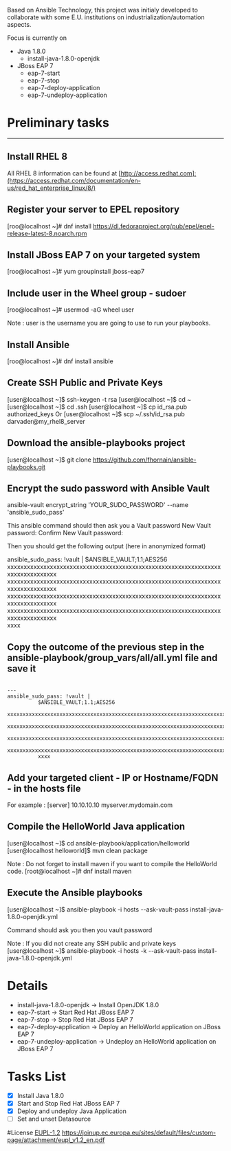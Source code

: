 Based on Ansible Technology, this project was initialy developed to collaborate with some E.U. institutions on industrialization/automation aspects.

Focus is currently on 
- Java 1.8.0
  - install-java-1.8.0-openjdk
- JBoss EAP 7
  - eap-7-start
  - eap-7-stop
  - eap-7-deploy-application
  - eap-7-undeploy-application


# Preliminary tasks
------------

Install RHEL 8 
------------
All RHEL 8 information can be found at [http://access.redhat.com]:(https://access.redhat.com/documentation/en-us/red_hat_enterprise_linux/8/)

Register your server to EPEL repository
------------
[roo@localhost ~]# dnf install https://dl.fedoraproject.org/pub/epel/epel-release-latest-8.noarch.rpm

Install JBoss EAP 7 on your targeted system
------------
[roo@localhost ~]# yum groupinstall jboss-eap7

Include user in the Wheel group - sudoer
------------
[roo@localhost ~]# usermod -aG wheel user

Note : user is the username you are going to use to run your playbooks. 

Install Ansible
------------
[roo@localhost ~]# dnf install ansible 

Create SSH Public and Private Keys
------------
[user@localhost ~]$ ssh-keygen -t rsa
[user@localhost ~]$ cd ~
[user@localhost ~]$ cd .ssh
[user@localhost ~]$ cp id_rsa.pub authorized_keys
Or
[user@localhost ~]$ scp ~/.ssh/id_rsa.pub darvader@my_rhel8_server

Download the ansible-playbooks project
------------
[user@localhost ~]$ git clone https://github.com/fhornain/ansible-playbooks.git

Encrypt the sudo password with Ansible Vault 
------------
ansible-vault encrypt_string 'YOUR_SUDO_PASSWORD' --name 'ansible_sudo_pass'

This ansible command should then ask you a Vault password 
New Vault password: 
Confirm New Vault password: 

Then you should get the following output (here in anonymized format) 

ansible_sudo_pass: !vault |
          $ANSIBLE_VAULT;1.1;AES256
          xxxxxxxxxxxxxxxxxxxxxxxxxxxxxxxxxxxxxxxxxxxxxxxxxxxxxxxxxxxxxxxxxxxxxxxxxxxxxxxx   
          xxxxxxxxxxxxxxxxxxxxxxxxxxxxxxxxxxxxxxxxxxxxxxxxxxxxxxxxxxxxxxxxxxxxxxxxxxxxxxxx   
          xxxxxxxxxxxxxxxxxxxxxxxxxxxxxxxxxxxxxxxxxxxxxxxxxxxxxxxxxxxxxxxxxxxxxxxxxxxxxxxx   
          xxxxxxxxxxxxxxxxxxxxxxxxxxxxxxxxxxxxxxxxxxxxxxxxxxxxxxxxxxxxxxxxxxxxxxxxxxxxxxxx   
          xxxx


Copy the outcome of the previous step in the ansible-playbook/group_vars/all/all.yml file and save it
------------
```

---
ansible_sudo_pass: !vault |
          $ANSIBLE_VAULT;1.1;AES256
         xxxxxxxxxxxxxxxxxxxxxxxxxxxxxxxxxxxxxxxxxxxxxxxxxxxxxxxxxxxxxxxxxxxxxxxxxxxxxxxx
          xxxxxxxxxxxxxxxxxxxxxxxxxxxxxxxxxxxxxxxxxxxxxxxxxxxxxxxxxxxxxxxxxxxxxxxxxxxxxxxx
          xxxxxxxxxxxxxxxxxxxxxxxxxxxxxxxxxxxxxxxxxxxxxxxxxxxxxxxxxxxxxxxxxxxxxxxxxxxxxxxx
          xxxxxxxxxxxxxxxxxxxxxxxxxxxxxxxxxxxxxxxxxxxxxxxxxxxxxxxxxxxxxxxxxxxxxxxxxxxxxxxx
          xxxx
```

Add your targeted client - IP or Hostname/FQDN - in the hosts file
------------
For example :
[server]
10.10.10.10
myserver.mydomain.com

Compile the HelloWorld Java application
------------
[user@localhost ~]$ cd ansible-playbook/application/helloworld
[user@localhost helloworld]$ mvn clean package

Note : Do not forget to install maven if you want to compile the HelloWorld code.
[root@localhost ~]# dnf install maven

Execute the Ansible playbooks
------------
[user@localhost ~]$ ansible-playbook -i hosts --ask-vault-pass install-java-1.8.0-openjdk.yml

Command should ask you then you vault password

Note : If you did not create any SSH public and private keys
[user@localhost ~]$ ansible-playbook -i hosts -k --ask-vault-pass install-java-1.8.0-openjdk.yml

# Details
- install-java-1.8.0-openjdk -> Install OpenJDK 1.8.0
- eap-7-start -> Start Red Hat JBoss EAP 7 
- eap-7-stop -> Stop Red Hat JBoss EAP 7
- eap-7-deploy-application -> Deploy an HelloWorld application on JBoss EAP 7
- eap-7-undeploy-application -> Undeploy an HelloWorld application on JBoss EAP 7

# Tasks List
- [x] Install Java 1.8.0
- [x] Start and Stop Red Hat JBoss EAP 7
- [x] Deploy and undeploy Java Application
- [ ] Set and unset Datasource

#License
[EUPL-1.2](./LICENSE.md)
https://joinup.ec.europa.eu/sites/default/files/custom-page/attachment/eupl_v1.2_en.pdf
